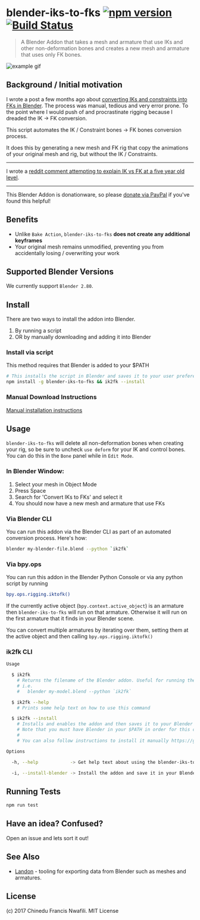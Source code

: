 blender-iks-to-fks [![npm version](https://badge.fury.io/js/blender-iks-to-fks.svg)](http://badge.fury.io/js/blender-iks-to-fks) [![Build Status](https://travis-ci.org/chinedufn/blender-iks-to-fks.svg?branch=master)](https://travis-ci.org/chinedufn/blender-iks-to-fks)
===========

> A Blender Addon that takes a mesh and armature that use IKs and other non-deformation bones and
creates a new mesh and armature that uses only FK bones.

![example gif](screenshots/iks-to-fks.gif)

## Background / Initial motivation

I wrote a post a few months ago about [converting IKs and constraints into FKs in Blender](http://chinedufn.com/blender-export-iks-constraints/).
The process was manual, tedious and very error prone. To the point where I would push of and procrastinate rigging because I dreaded the IK -> FK conversion.

This script automates the IK / Constraint bones -> FK bones conversion process.

It does this by generating a new mesh and FK rig that copy the animations of your original mesh and rig, but without the IK / Constraints.

---

I wrote a [reddit comment attempting to explain IK vs FK at a five year old level](https://www.reddit.com/r/blender/comments/6k4dou/open_source_blender_addon_to_automatically/djjaqcc/).

---

This Blender Addon is donationware, so please [donate via PayPal](https://paypal.me/chinedufn) if you've found this helpful!

## Benefits

- Unlike `Bake Action`, `blender-iks-to-fks` **does not create any additional keyframes**
- Your original mesh remains unmodified, preventing you from accidentally losing / overwriting your work

## Supported Blender Versions

We currently support `Blender 2.80`.

## Install

There are two ways to install the addon into Blender.

1. By running a script
2. OR by manually downloading and adding it into Blender

### Install via script

This method requires that Blender is added to your $PATH

```sh
# This installs the script in Blender and saves it to your user preferences
npm install -g blender-iks-to-fks && ik2fk --install
```

### Manual Download Instructions

[Manual installation instructions](manual-installation-instructions.md)

## Usage

`blender-iks-to-fks` will delete all non-deformation bones when creating your rig, so be sure to uncheck `use deform` for your IK and control bones.
You can do this in the `Bone` panel while in `Edit Mode`.


### In Blender Window:

1. Select your mesh in Object Mode
2. Press Space
3. Search for 'Convert IKs to FKs' and select it
4. You should now have a new mesh and armature that use FKs

### Via Blender CLI

You can run this addon via the Blender CLI as part of an automated conversion process. Here's how:

```sh
blender my-blender-file.blend --python `ik2fk`
```

### Via bpy.ops

You can run this addon in the Blender Python Console or via any python script by running

```sh
bpy.ops.rigging.iktofk()
```

If the currently active object (`bpy.context.active_object`) is an armature then `blender-iks-to-fks` will run on that
armature. Otherwise it will run on the first armature that it finds in your Blender scene.

You can convert multiple armatures by iterating over them, setting them at the active object and then calling `bpy.ops.rigging.iktofk()`

### ik2fk CLI

```sh
Usage

  $ ik2fk
    # Returns the filename of the Blender addon. Useful for running the addon via CLI
    # i.e.
    #   blender my-model.blend --python `ik2fk`

  $ ik2fk --help
    # Prints some help text on how to use this command

  $ ik2fk --install
    # Installs and enables the addon and then saves it to your Blender user preferences
    # Note that you must have Blender in your $PATH in order for this command to work
    #
    # You can also follow instructions to install it manually https://github.com/chinedufn/blender-iks-to-fks#install

Options

  -h, --help            -> Get help text about using the blender-iks-to-fks CLI

  -i, --install-blender -> Install the addon and save it in your Blender
```

## Running Tests

```sh
npm run test
```

## Have an idea? Confused?

Open an issue and lets sort it out!

## See Also

- [Landon](https://github.com/chinedufn/landon) - tooling for exporting data from Blender such as meshes and armatures.

## License

(c) 2017 Chinedu Francis Nwafili. MIT License
